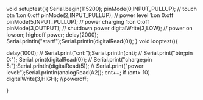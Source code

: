 void setuptest(){
   Serial.begin(115200);
   pinMode(0,INPUT_PULLUP); // touch btn 1:on 0:off
   pinMode(2,INPUT_PULLUP); // power level 1:on 0:off
   pinMode(5,INPUT_PULLUP); // power charging 1:on 0:off
   pinMode(3,OUTPUT); // shutdown power
   digitalWrite(3,LOW); // power on low:on; high:off power;
   delay(2000);
   Serial.println("start!");Serial.println(digitalRead(0)); 
}
void looptest(){

  delay(1000);
  // Serial.print("cnt:");Serial.println(cnt); 
  // Serial.print("btn;pin 0:");
  Serial.print(digitalRead(0)); 
  // Serial.print("charge;pin 5:");Serial.println(digitalRead(5)); 
  // Serial.print("power level:");Serial.println(analogRead(A2));
  cnt++;
  if (cnt> 10) digitalWrite(3,HIGH); //poweroff;

}
